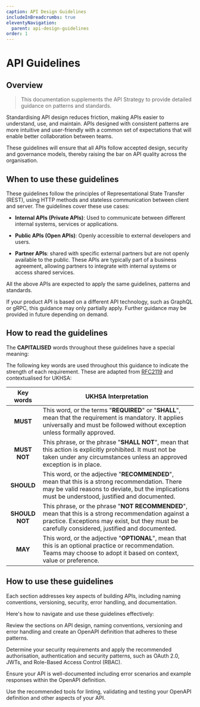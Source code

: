 ```yaml
---
caption: API Design Guidelines
includeInBreadcrumbs: true
eleventyNavigation:
  parent: api-design-guidelines
order: 1
---
```


# API Guidelines

## Overview

> This documentation supplements the API Strategy to provide detailed guidance on patterns and standards.

Standardising API design reduces friction, making APIs easier to understand, use, and maintain. APIs designed with consistent patterns are more intuitive and user-friendly with a common set of expectations that will enable better collaboration between teams.

These guidelines will ensure that all APIs follow accepted design, security and governance models, thereby raising the bar on API quality across the organisation.

## When to use these guidelines

These guidelines follow the principles of Representational State Transfer (REST), using HTTP methods and stateless communication between client and server. The guidelines cover these use cases:

- **Internal APIs (Private APIs)**: Used to communicate between different internal systems, services or applications.

- **Public APIs (Open APIs)**: Openly accessible to external developers and users.

- **Partner APIs**: shared with specific external partners but are not openly available to the public. These APIs are typically part of a business agreement, allowing partners to integrate with internal systems or access shared services.

All the above APIs are expected to apply the same guidelines, patterns and standards.

If your product API is based on a different API technology, such as GraphQL or gRPC, this guidance may only partially apply. Further guidance may be provided in future depending on demand.

## How to read the guidelines

The **CAPITALISED** words throughout these guidelines have a special meaning:

The following key words are used throughout this guidance to indicate the strength of each requirement. These are adapted from [RFC2119][1] and contextualised for UKHSA:

| Key words | UKHSA Interpretation |
| :---: | --- |
| **MUST** | This word, or the terms "**REQUIRED**" or "**SHALL**", mean that the requirement is mandatory. It applies universally and must be followed without exception unless formally approved. |
| **MUST NOT** | This phrase, or the phrase "**SHALL NOT**", mean that this action is explicitly prohibited. It must not be taken under any circumstances unless an approved exception is in place. |
| **SHOULD** | This word, or the adjective "**RECOMMENDED**", mean that this is a strong recommendation. There may be valid reasons to deviate, but the implications must be understood, justified and documented. |
| **SHOULD NOT** | This phrase, or the phrase "**NOT RECOMMENDED**", mean that this is a strong recommendation against a practice. Exceptions may exist, but they must be carefully considered, justified and documented. |
| **MAY** | This word, or the adjective "**OPTIONAL**", mean that this is an optional practice or recommendation. Teams may choose to adopt it based on context, value or preference. |

## How to use these guidelines

Each section addresses key aspects of building APIs, including naming conventions, versioning, security, error handling, and documentation.

Here's how to navigate and use these guidelines effectively:

Review the sections on API design, naming conventions, versioning and error handling and create an OpenAPI definition that adheres to these patterns.

Determine your security requirements and apply the recommended authorisation, authentication and security patterns, such as OAuth 2.0, JWTs, and Role-Based Access Control (RBAC).

Ensure your API is well-documented including error scenarios and example responses within the OpenAPI definition.

Use the recommended tools for linting, validating and testing your OpenAPI definition and other aspects of your API.

[1]: https://datatracker.ietf.org/doc/html/rfc2119
